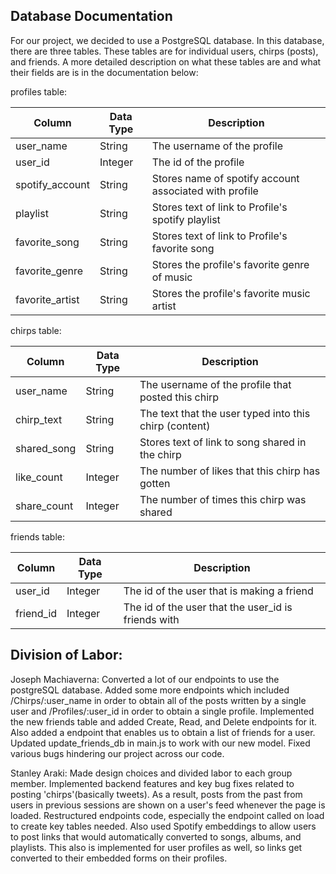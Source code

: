 ## Database Documentation

For our project, we decided to use a PostgreSQL database. In this database, there are three tables. These tables are for individual users, chirps (posts), and friends. A more detailed description on what these tables are and what their fields are is in the documentation below: 

profiles table:

| Column          | Data Type | Description                                            |
|-----------------|-----------|--------------------------------------------------------|
| user_name       | String    | The username of the profile                            |
| user_id         | Integer   | The id of the profile                                  |
| spotify_account | String    | Stores name of spotify account associated with profile |
| playlist        | String    | Stores text of link to Profile's spotify playlist      |
| favorite_song   | String    | Stores text of link to Profile's favorite song         | 
| favorite_genre  | String    | Stores the profile's favorite genre of music           |
| favorite_artist | String    | Stores the profile's favorite music artist             |

chirps table:

| Column          | Data Type | Description                                            |
|-----------------|-----------|--------------------------------------------------------|
| user_name       | String    | The username of the profile that posted this chirp     |
| chirp_text      | String    | The text that the user typed into this chirp (content) |
| shared_song     | String    | Stores text of link to song shared in the chirp        |
| like_count      | Integer   | The number of likes that this chirp has gotten         |
| share_count     | Integer   | The number of times this chirp was shared              | 

friends table:

| Column          | Data Type | Description                                            |
|-----------------|-----------|--------------------------------------------------------|
| user_id         | Integer   | The id of the user that is making a friend             |
| friend_id       | Integer   | The id of the user that the user_id is friends with    |

## Division of Labor:
Joseph Machiaverna: Converted a lot of our endpoints to use the postgreSQL database. Added some more endpoints which included /Chirps/:user_name in order to obtain all of the posts written by a single user and /Profiles/:user_id in order to obtain a single profile. Implemented the new friends table and added Create, Read, and Delete endpoints for it. Also added a endpoint that enables us to obtain a list of friends for a user. Updated update_friends_db in main.js to work with our new model. Fixed various bugs hindering our project across our code. 

Stanley Araki: Made design choices and divided labor to each group member. Implemented backend features and key bug fixes related to posting 'chirps'(basically tweets). As a result, posts from the past from users in previous sessions are shown on a user's feed whenever the page is loaded. Restructured endpoints code, especially the endpoint called on load to create key tables needed. Also used Spotify embeddings to allow users to post links that would automatically converted to songs, albums, and playlists. This also is implemented for user profiles as well, so links get converted to their embedded forms on their profiles. 
